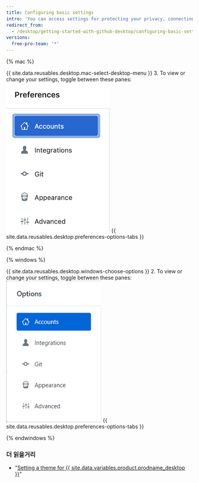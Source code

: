 ```yaml
---
title: Configuring basic settings
intro: 'You can access settings for protecting your privacy, connecting accounts to GitHub Desktop, and configuring Git.'
redirect_from:
  - /desktop/getting-started-with-github-desktop/configuring-basic-settings
versions:
  free-pro-team: '*'
---
```


{% mac %}

{{ site.data.reusables.desktop.mac-select-desktop-menu }}
3. To view or change your settings, toggle between these panes: ![The Preferences menu navigation](/assets/images/help/desktop/mac-select-accounts-pane.png)
{{ site.data.reusables.desktop.preferences-options-tabs }}

{% endmac %}

{% windows %}

{{ site.data.reusables.desktop.windows-choose-options }}
2. To view or change your settings, toggle between these panes: ![The Options menu navigation](/assets/images/help/desktop/windows-select-accounts-pane.png)
{{ site.data.reusables.desktop.preferences-options-tabs }}

{% endwindows %}

### 더 읽을거리

- "[Setting a theme for {{ site.data.variables.product.prodname_desktop }}](/desktop/guides/getting-started-with-github-desktop/setting-a-theme-for-github-desktop)"
